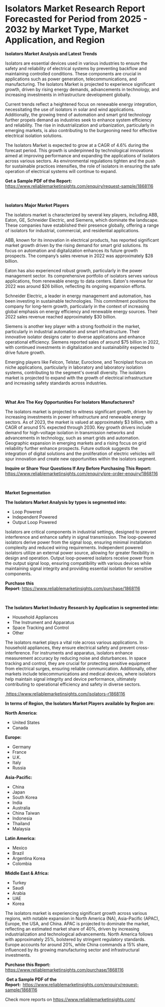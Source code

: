 <p><h1>Isolators Market Research Report Forecasted for Period from 2025 -  2032 by Market Type, Market Application, and Region</h1></p><p><strong>Isolators Market Analysis and Latest Trends</strong></p>
<p><p>Isolators are essential devices used in various industries to ensure the safety and reliability of electrical systems by preventing backflow and maintaining controlled conditions. These components are crucial in applications such as power generation, telecommunications, and manufacturing. The Isolators Market is projected to experience significant growth, driven by rising energy demands, advancements in technology, and increasing investments in infrastructure development globally.</p><p>Current trends reflect a heightened focus on renewable energy integration, necessitating the use of isolators in solar and wind applications. Additionally, the growing trend of automation and smart grid technology further propels demand as industries seek to enhance system efficiency and reliability. The rise in industrialization and urbanization, particularly in emerging markets, is also contributing to the burgeoning need for effective electrical isolation solutions.</p><p>The Isolators Market is expected to grow at a CAGR of 4.6% during the forecast period. This growth is underpinned by technological innovations aimed at improving performance and expanding the applications of isolators across various sectors. As environmental regulations tighten and the push for sustainable practices intensifies, the role of isolators in ensuring the safe operation of electrical systems will continue to expand.</p></p>
<p><strong>Get a Sample PDF of the Report:&nbsp;</strong> <a href="https://www.reliablemarketinsights.com/enquiry/request-sample/1868116?utm_campaign=2538&utm_medium=2&utm_source=Github&utm_content=ia&utm_term=06042025&utm_id=isolators">https://www.reliablemarketinsights.com/enquiry/request-sample/1868116</a></p>
<p>&nbsp;</p>
<p><strong>Isolators Major Market Players</strong></p>
<p><p>The isolators market is characterized by several key players, including ABB, Eaton, GE, Schneider Electric, and Siemens, which dominate the landscape. These companies have established their presence globally, offering a range of isolators for industrial, commercial, and residential applications.</p><p>ABB, known for its innovation in electrical products, has reported significant market growth driven by the rising demand for smart grid solutions. Its focus on automation and digitalization enhances its future growth prospects. The company’s sales revenue in 2022 was approximately $28 billion.</p><p>Eaton has also experienced robust growth, particularly in the power management sector. Its comprehensive portfolio of isolators serves various applications, from renewable energy to data centers. Eaton's revenue for 2022 was around $26 billion, reflecting its ongoing expansion efforts.</p><p>Schneider Electric, a leader in energy management and automation, has been investing in sustainable technologies. This commitment positions the company for long-term growth, particularly in the context of increasing global emphasis on energy efficiency and renewable energy sources. Their 2022 sales revenue reached approximately $30 billion.</p><p>Siemens is another key player with a strong foothold in the market, particularly in industrial automation and smart infrastructure. Their innovative isolator designs cater to diverse applications and enhance operational efficiency. Siemens reported sales of around $75 billion in 2022, with continued investments in digitalization and sustainability expected to drive future growth.</p><p>Emerging players like Felcon, Telstar, Euroclone, and Tecniplast focus on niche applications, particularly in laboratory and laboratory isolation systems, contributing to the segment's overall diversity. The isolators market is projected to expand with the growth of electrical infrastructure and increasing safety standards across industries.</p></p>
<p>&nbsp;</p>
<p><strong>What Are The Key Opportunities For Isolators Manufacturers?</strong></p>
<p><p>The isolators market is projected to witness significant growth, driven by increasing investments in power infrastructure and renewable energy sectors. As of 2023, the market is valued at approximately $3 billion, with a CAGR of around 5% expected through 2030. Key growth drivers include demand for high-voltage isolation in transmission networks and advancements in technology, such as smart grids and automation. Geographic expansion in emerging markets and a rising focus on grid reliability further enhance prospects. Future outlook suggests the integration of digital solutions and the proliferation of electric vehicles will spur innovation and create new opportunities within the isolators segment.</p></p>
<p><strong>Inquire or Share Your Questions If Any Before Purchasing This Report:</strong> <a href="https://www.reliablemarketinsights.com/enquiry/pre-order-enquiry/1868116?utm_campaign=2538&utm_medium=2&utm_source=Github&utm_content=ia&utm_term=06042025&utm_id=isolators">https://www.reliablemarketinsights.com/enquiry/pre-order-enquiry/1868116</a></p>
<p>&nbsp;</p>
<p><strong>Market Segmentation</strong></p>
<p><strong>The Isolators Market Analysis by types is segmented into:</strong></p>
<p><ul><li>Loop Powered</li><li>Independent Powered</li><li>Output Loop Powered</li></ul></p>
<p><p>Isolators are critical components in industrial settings, designed to prevent interference and enhance safety in signal transmission. The loop-powered isolators derive power from the signal loop, ensuring minimal installation complexity and reduced wiring requirements. Independent powered isolators utilize an external power source, allowing for greater flexibility in design and operation. Output loop-powered isolators receive power from the output signal loop, ensuring compatibility with various devices while maintaining signal integrity and providing essential isolation for sensitive components.</p></p>
<p><strong>Purchase this Report:&nbsp;</strong><a href="https://www.reliablemarketinsights.com/purchase/1868116?utm_campaign=2538&utm_medium=2&utm_source=Github&utm_content=ia&utm_term=06042025&utm_id=isolators">https://www.reliablemarketinsights.com/purchase/1868116</a></p>
<p>&nbsp;</p>
<p><strong>The Isolators Market Industry Research by Application is segmented into:</strong></p>
<p><ul><li>Household Appliances</li><li>The Instrument and Apparatus</li><li>Space Tracking and Control</li><li>Other</li></ul></p>
<p><p>The isolators market plays a vital role across various applications. In household appliances, they ensure electrical safety and prevent cross-interference. For instruments and apparatus, isolators enhance measurement accuracy by reducing noise and disturbances. In space tracking and control, they are crucial for protecting sensitive equipment from electrical surges, ensuring reliable communication. Additionally, other markets include telecommunications and medical devices, where isolators help maintain signal integrity and device performance, ultimately contributing to operational efficiency and safety in diverse sectors.</p></p>
<p><a href="https://www.reliablemarketinsights.com/isolators-r1868116?utm_campaign=2538&utm_medium=2&utm_source=Github&utm_content=ia&utm_term=06042025&utm_id=isolators">&nbsp;https://www.reliablemarketinsights.com/isolators-r1868116</a></p>
<p><strong>In terms of Region, the Isolators Market Players available by Region are:</strong></p>
<p>
    <p> <strong> North America: </strong>
        <ul>
            <li>United States</li>
            <li>Canada</li>
        </ul>
        </p> 
    <p> <strong> Europe: </strong>
        <ul>
            <li>Germany</li>
            <li>France</li>
            <li>U.K.</li>
            <li>Italy</li>
            <li>Russia</li>
        </ul>
        </p> 
    <p> <strong> Asia-Pacific: </strong>
        <ul>
            <li>China</li>
            <li>Japan</li>
            <li>South Korea</li>
            <li>India</li>
            <li>Australia</li>
            <li>China Taiwan</li>
            <li>Indonesia</li>
            <li>Thailand</li>
            <li>Malaysia</li>
        </ul>
        </p> 
    <p> <strong> Latin America: </strong>
        <ul>
            <li>Mexico</li>
            <li>Brazil</li>
            <li>Argentina Korea</li>
            <li>Colombia</li>
        </ul>
        </p> 
    <p> <strong> Middle East & Africa: </strong>
        <ul>
            <li>Turkey</li>
            <li>Saudi</li>
            <li>Arabia</li>
            <li>UAE</li>
            <li>Korea</li>
        </ul>
    </p>
    </p>
<p><p>The isolators market is experiencing significant growth across various regions, with notable expansion in North America (NA), Asia-Pacific (APAC), Europe, the USA, and China. APAC is projected to dominate the market, reflecting an estimated market share of 40%, driven by increasing industrialization and technological advancements. North America follows with approximately 25%, bolstered by stringent regulatory standards. Europe accounts for around 20%, while China commands a 15% share, influenced by its growing manufacturing sector and infrastructural investments.</p></p>
<p><strong>Purchase this Report: </strong><a href="https://www.reliablemarketinsights.com/purchase/1868116?utm_campaign=2538&utm_medium=2&utm_source=Github&utm_content=ia&utm_term=06042025&utm_id=isolators">https://www.reliablemarketinsights.com/purchase/1868116</a></p>
<p>&nbsp;<strong>Get a Sample PDF of the Report:&nbsp;&nbsp;</strong><a href="https://www.reliablemarketinsights.com/enquiry/request-sample/1868116?utm_campaign=2538&utm_medium=2&utm_source=Github&utm_content=ia&utm_term=06042025&utm_id=isolators">https://www.reliablemarketinsights.com/enquiry/request-sample/1868116</a></p>
<p><strong></strong></p>
<p>Check more reports on <a href="https://www.reliablemarketinsights.com/?utm_campaign=2538&utm_medium=2&utm_source=Github&utm_content=ia&utm_term=06042025&utm_id=isolators">https://www.reliablemarketinsights.com/</a></p>